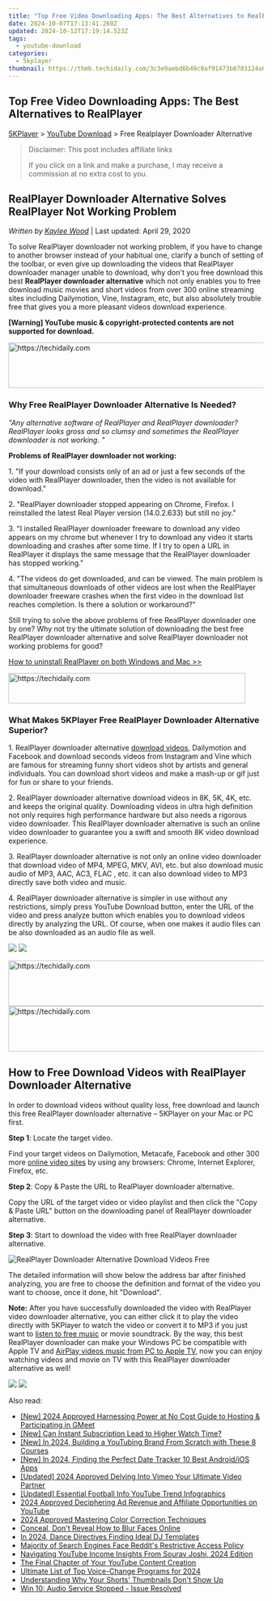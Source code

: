 ```yaml
---
title: "Top Free Video Downloading Apps: The Best Alternatives to RealPlayer"
date: 2024-10-07T17:13:41.260Z
updated: 2024-10-12T17:19:14.523Z
tags:
  - youtube-download
categories:
  - 5kplayer
thumbnail: https://thmb.techidaily.com/3c3e9aebd6b49c0af91473b8783124a08a04e227f020283ad8022a46d57974e6.jpg
---
```


## Top Free Video Downloading Apps: The Best Alternatives to RealPlayer

[5KPlayer](https://tools.techidaily.com/5kplayer/products/) \> [YouTube Download](https://tools.techidaily.com/5kplayer/youtube-download/) \> Free Realplayer Downloader Alternative

>  Disclaimer: This post includes affiliate links
>
>  If you click on a link and make a purchase, I may receive a commission at no extra cost to you.
>

## RealPlayer Downloader Alternative Solves RealPlayer Not Working Problem

 _Written by [Kaylee Wood](https://www.quora.com/profile/Amanda-Hu-21)_ | Last updated: April 29, 2020 

To solve RealPlayer downloader not working problem, if you have to change to another browser instead of your habitual one, clarify a bunch of setting of the toolbar, or even give up downloading the videos that RealPlayer downloader manager unable to download, why don't you free download this best **RealPlayer downloader alternative** which not only enables you to free download music movies and short videos from over 300 online streaming sites including Dailymotion, Vine, Instagram, etc, but also absolutely trouble free that gives you a more pleasant videos download experience.

**\[Warning\] YouTube music & copyright-protected contents are not supported for download.**

<!-- affiliate ads begin -->
<a href="https://appsumo.8odi.net/c/5597632/2068439/7443" target="_top" id="2068439">
  <img src="//a.impactradius-go.com/display-ad/7443-2068439" border="0" alt="https://techidaily.com" width="728" height="90"/>
</a>
<img height="0" width="0" src="https://appsumo.8odi.net/i/5597632/2068439/7443" style="position:absolute;visibility:hidden;" border="0" />
<!-- affiliate ads end -->

### Why Free RealPlayer Downloader Alternative Is Needed?

_"Any alternative software of RealPlayer and RealPlayer downloader? RealPlayer looks gross and so clumsy and sometimes the RealPlayer downloader is not working. "_

**Problems of RealPlayer downloader not working:** 

1\. "If your download consists only of an ad or just a few seconds of the video with RealPlayer downloader, then the video is not available for download."

2\. "RealPlayer downloader stopped appearing on Chrome, Firefox. I reinstalled the latest Real Player version (14.0.2.633) but still no joy."

3\. "I installed RealPlayer downloader freeware to download any video appears on my chrome but whenever I try to download any video it starts downloading and crashes after some time. If I try to open a URL in RealPlayer it displays the same message that the RealPlayer downloader has stopped working."

4\. "The videos do get downloaded, and can be viewed. The main problem is that simultaneous downloads of other videos are lost when the RealPlayer downloader freeware crashes when the first video in the download list reaches completion. Is there a solution or workaround?"

Still trying to solve the above problems of free RealPlayer downloader one by one? Why not try the ultimate solution of downloading the best free RealPlayer downloader alternative and solve RealPlayer downloader not working problems for good? 

[How to uninstall RealPlayer on both Windows and Mac >>](https://tools.techidaily.com/5kplayer/video-music-player/)

<!-- affiliate ads begin -->
<a href="https://review-au.sjv.io/c/5597632/2098703/14409" target="_top" id="2098703">
  <img src="//a.impactradius-go.com/display-ad/14409-2098703" border="0" alt="https://techidaily.com" width="468" height="60"/>
</a>
<img height="0" width="0" src="https://review-au.sjv.io/i/5597632/2098703/14409" style="position:absolute;visibility:hidden;" border="0" />
<!-- affiliate ads end -->

### What Makes 5KPlayer Free RealPlayer Downloader Alternative Superior?

1\. RealPlayer downloader alternative [download videos](https://tools.techidaily.com/5kplayer/youtube-download/), Dailymotion and Facebook and download seconds videos from Instagram and Vine which are famous for streaming funny short videos shot by artists and general individuals. You can download short videos and make a mash-up or gif just for fun or share to your friends.

2\. RealPlayer downloader alternative download videos in 8K, 5K, 4K, etc. and keeps the original quality. Downloading videos in ultra high definition not only requires high performance hardware but also needs a rigorous video downloader. This RealPlayer downloader alternative is such an online video downloader to guarantee you a swift and smooth 8K video download experience. 

3\. RealPlayer downloader alternative is not only an online video downloader that download video of MP4, MPEG, MKV, AVI, etc. but also download music audio of MP3, AAC, AC3, FLAC , etc. it can also download video to MP3 directly save both video and music.

4\. RealPlayer downloader alternative is simpler in use without any restrictions, simply press YouTube Download button, enter the URL of the video and press analyze button which enables you to download videos directly by analyzing the URL. Of course, when one makes it audio files can be also downloaded as an audio file as well.

[![](https://www.5kplayer.com/youtube-download/../button/freedownwhitewin.png)](https://tools.techidaily.com/5kplayer/products/) [![](https://www.5kplayer.com/youtube-download/../button/freedownbackmac.png)](https://tools.techidaily.com/5kplayer/products/) 

<!-- affiliate ads begin -->
<a href="https://arkmc.pxf.io/c/5597632/352557/5172" target="_top" id="352557">
  <img src="//a.impactradius-go.com/display-ad/5172-352557" border="0" alt="https://techidaily.com" width="720" height="90"/>
</a>
<img height="0" width="0" src="https://arkmc.pxf.io/i/5597632/352557/5172" style="position:absolute;visibility:hidden;" border="0" />
<!-- affiliate ads end -->

<!-- affiliate ads begin -->
<a href="https://imp.i357552.net/c/5597632/947746/11832" target="_top" id="947746">
  <img src="//a.impactradius-go.com/display-ad/11832-947746" border="0" alt="https://techidaily.com" width="728" height="90"/>
</a>
<img height="0" width="0" src="https://imp.i357552.net/i/5597632/947746/11832" style="position:absolute;visibility:hidden;" border="0" />
<!-- affiliate ads end -->

## How to Free Download Videos with RealPlayer Downloader Alternative

In order to download videos without quality loss, free download and launch this free RealPlayer downloader alternative – 5KPlayer on your Mac or PC first.

**Step 1**: Locate the target video.

Find your target videos on Dailymotion, Metacafe, Facebook and other 300 more [online video sites](https://tools.techidaily.com/5kplayer/youtube-download/) by using any browsers: Chrome, Internet Explorer, Firefox, etc.

**Step 2**: Copy & Paste the URL to RealPlayer downloader alternative.

Copy the URL of the target video or video playlist and then click the "Copy & Paste URL" button on the downloading panel of RealPlayer downloader alternative. 

**Step 3**: Start to download the video with free RealPlayer downloader alternative. 

![RealPlayer Downloader Alternative Download Videos Free](https://www.5kplayer.com/youtube-download/../airplay/img/5kp-aiplay-8k-tv-yxt-061201.jpg) 

The detailed information will show below the address bar after finished analyzing, you are free to choose the definition and format of the video you want to choose, once it done, hit "Download". 

**Note:** After you have successfully downloaded the video with RealPlayer video downloader alternative, you can either click it to play the video directly with 5KPlayer to watch the video or convert it to MP3 if you just want to [listen to free music](https://tools.techidaily.com/5kplayer/video-music-player/) or movie soundtrack. By the way, this best RealPlayer downloader can make your Windows PC be compatible with Apple TV and [AirPlay videos music from PC to Apple TV](https://tools.techidaily.com/5kplayer/airplay/), now you can enjoy watching videos and movie on TV with this RealPlayer downloader alternative as well! 

[![](https://www.5kplayer.com/youtube-download/../button/freedownwhitewin.png)](https://tools.techidaily.com/5kplayer/products/) [![](https://www.5kplayer.com/youtube-download/../button/freedownbackmac.png)](https://tools.techidaily.com/5kplayer/products/)

<ins class="adsbygoogle"
     style="display:block"
     data-ad-format="autorelaxed"
     data-ad-client="ca-pub-7571918770474297"
     data-ad-slot="1223367746"></ins>

<ins class="adsbygoogle"
     style="display:block"
     data-ad-client="ca-pub-7571918770474297"
     data-ad-slot="8358498916"
     data-ad-format="auto"
     data-full-width-responsive="true"></ins>

<span class="atpl-alsoreadstyle">Also read:</span>
<div><ul>
<li><a href="https://screen-recording.techidaily.com/new-2024-approved-harnessing-power-at-no-cost-guide-to-hosting-and-participating-in-gmeet/"><u>[New] 2024 Approved Harnessing Power at No Cost Guide to Hosting & Participating in GMeet</u></a></li>
<li><a href="https://youtube-video-recordings.techidaily.com/new-can-instant-subscription-lead-to-higher-watch-time/"><u>[New] Can Instant Subscription Lead to Higher Watch Time?</u></a></li>
<li><a href="https://facebook-video-share.techidaily.com/new-in-2024-building-a-youtubing-brand-from-scratch-with-these-8-courses/"><u>[New] In 2024, Building a YouTubing Brand From Scratch with These 8 Courses</u></a></li>
<li><a href="https://fox-glue.techidaily.com/new-in-2024-finding-the-perfect-date-tracker-10-best-androidios-apps/"><u>[New] In 2024, Finding the Perfect Date Tracker 10 Best Android/iOS Apps</u></a></li>
<li><a href="https://vimeo-videos.techidaily.com/updated-2024-approved-delving-into-vimeo-your-ultimate-video-partner/"><u>[Updated] 2024 Approved Delving Into Vimeo Your Ultimate Video Partner</u></a></li>
<li><a href="https://youtube-video-recordings.techidaily.com/updated-essential-football-info-youtube-trend-infographics/"><u>[Updated] Essential Football Info YouTube Trend Infographics</u></a></li>
<li><a href="https://youtube-video-recordings.techidaily.com/2024-approved-deciphering-ad-revenue-and-affiliate-opportunities-on-youtube/"><u>2024 Approved Deciphering Ad Revenue and Affiliate Opportunities on YouTube</u></a></li>
<li><a href="https://extra-support.techidaily.com/2024-approved-mastering-color-correction-techniques/"><u>2024 Approved Mastering Color Correction Techniques</u></a></li>
<li><a href="https://youtube-video-recordings.techidaily.com/conceal-dont-reveal-how-to-blur-faces-online/"><u>Conceal, Don't Reveal How to Blur Faces Online</u></a></li>
<li><a href="https://youtube-video-recordings.techidaily.com/in-2024-dance-directives-finding-ideal-dj-templates/"><u>In 2024, Dance Directives Finding Ideal DJ Templates</u></a></li>
<li><a href="https://eaxpv-info.techidaily.com/majority-of-search-engines-face-reddits-restrictive-access-policy/"><u>Majority of Search Engines Face Reddit's Restrictive Access Policy</u></a></li>
<li><a href="https://youtube-video-recordings.techidaily.com/navigating-youtube-income-insights-from-sourav-joshi-2024-edition/"><u>Navigating YouTube Income Insights From Sourav Joshi, 2024 Edition</u></a></li>
<li><a href="https://youtube-docs.techidaily.com/inal-chapter-of-your-youtube-content-creation/"><u>The Final Chapter of Your YouTube Content Creation</u></a></li>
<li><a href="https://some-tips.techidaily.com/ultimate-list-of-top-voice-change-programs-for-2024/"><u>Ultimate List of Top Voice-Change Programs for 2024</u></a></li>
<li><a href="https://youtube-video-recordings.techidaily.com/understanding-why-your-shorts-thumbnails-dont-show-up/"><u>Understanding Why Your Shorts' Thumbnails Don't Show Up</u></a></li>
<li><a href="https://win-howtos.techidaily.com/win-10-audio-service-stopped-issue-resolved/"><u>Win 10: Audio Service Stopped - Issue Resolved</u></a></li>
</ul></div>

